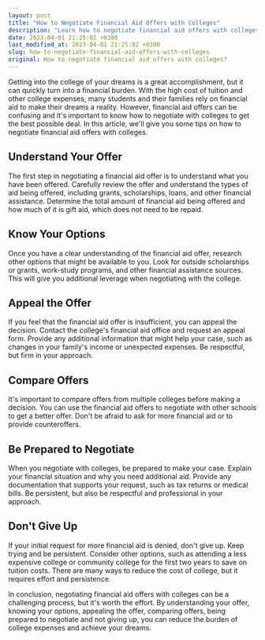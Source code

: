 ```yaml
---
layout: post
title: "How to Negotiate Financial Aid Offers with Colleges"
description: "Learn how to negotiate financial aid offers with colleges to get the best possible deal and reduce the burden of college expenses."
date: 2023-04-01 21:25:02 +0300
last_modified_at: 2023-04-01 21:25:02 +0300
slug: how-to-negotiate-financial-aid-offers-with-colleges
original: How to negotiate financial aid offers with colleges?
---
```

Getting into the college of your dreams is a great accomplishment, but it can quickly turn into a financial burden. With the high cost of tuition and other college expenses, many students and their families rely on financial aid to make their dreams a reality. However, financial aid offers can be confusing and it's important to know how to negotiate with colleges to get the best possible deal. In this article, we'll give you some tips on how to negotiate financial aid offers with colleges.

## Understand Your Offer

The first step in negotiating a financial aid offer is to understand what you have been offered. Carefully review the offer and understand the types of aid being offered, including grants, scholarships, loans, and other financial assistance. Determine the total amount of financial aid being offered and how much of it is gift aid, which does not need to be repaid.

## Know Your Options

Once you have a clear understanding of the financial aid offer, research other options that might be available to you. Look for outside scholarships or grants, work-study programs, and other financial assistance sources. This will give you additional leverage when negotiating with the college.

## Appeal the Offer

If you feel that the financial aid offer is insufficient, you can appeal the decision. Contact the college's financial aid office and request an appeal form. Provide any additional information that might help your case, such as changes in your family's income or unexpected expenses. Be respectful, but firm in your approach.

## Compare Offers

It's important to compare offers from multiple colleges before making a decision. You can use the financial aid offers to negotiate with other schools to get a better offer. Don't be afraid to ask for more financial aid or to provide counteroffers.

## Be Prepared to Negotiate

When you negotiate with colleges, be prepared to make your case. Explain your financial situation and why you need additional aid. Provide any documentation that supports your request, such as tax returns or medical bills. Be persistent, but also be respectful and professional in your approach.

## Don't Give Up

If your initial request for more financial aid is denied, don't give up. Keep trying and be persistent. Consider other options, such as attending a less expensive college or community college for the first two years to save on tuition costs. There are many ways to reduce the cost of college, but it requires effort and persistence.

In conclusion, negotiating financial aid offers with colleges can be a challenging process, but it's worth the effort. By understanding your offer, knowing your options, appealing the offer, comparing offers, being prepared to negotiate and not giving up, you can reduce the burden of college expenses and achieve your dreams.